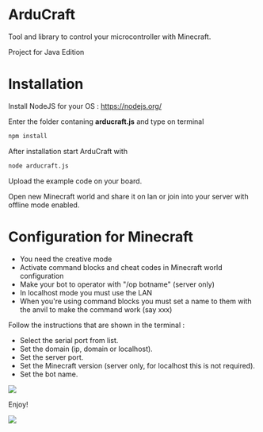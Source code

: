 # ArduCraft

Tool and library to control your microcontroller with Minecraft.

Project for Java Edition

# Installation

Install NodeJS for your OS : https://nodejs.org/

Enter the folder contaning **arducraft.js** and type on terminal

```bash
npm install
```
After installation start ArduCraft with

```bash
node arducraft.js
```

Upload the example code on your board.

Open new Minecraft world and share it on lan or join into your server with offline mode enabled.

# Configuration for Minecraft

* You need the creative mode
* Activate command blocks and cheat codes in Minecraft world configuration
* Make your bot to operator with "/op botname" (server only)
* In localhost mode you must use the LAN
* When you're using command blocks you must set a name to them with the anvil to make the command work (say xxx)

Follow the instructions that are shown in the terminal :

* Select the serial port from list.
* Set the domain (ip, domain or localhost).
* Set the server port.
* Set the Minecraft version (server only, for localhost this is not required).
* Set the bot name.

<img src="https://filoconnesso.it/arducraft/deamon.png"/>

Enjoy!

<img src="https://filoconnesso.it/arducraft/ide.png"/> 

